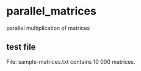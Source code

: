 # parallel_matrices
parallel multiplication of matrices

## test file
File:  	sample-matrices.txt contains  10 000 matrices.
